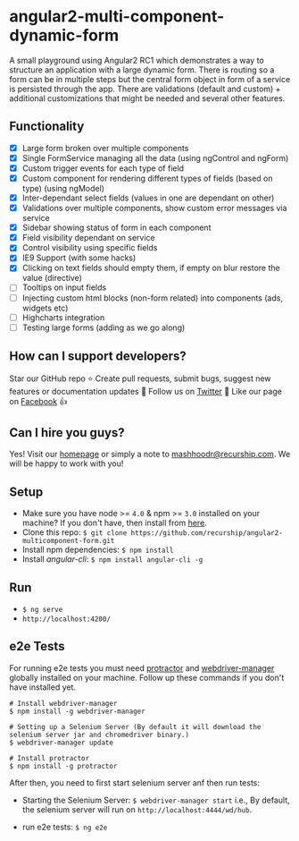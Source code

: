 # angular2-multi-component-dynamic-form

A small playground using Angular2 RC1 which demonstrates a way to structure an application with a large dynamic form. There is routing so a form can be in multiple steps but the central form object in form of a service is persisted through the app. There are validations (default and custom) + additional customizations that might be needed and several other features.

## Functionality

- [x] Large form broken over multiple components
- [x] Single FormService managing all the data (using ngControl and ngForm)
- [x] Custom trigger events for each type of field
- [x] Custom component for rendering different types of fields (based on type) (using ngModel)
- [x] Inter-dependant select fields (values in one are dependant on other)
- [x] Validations over multiple components, show custom error messages via service
- [x] Sidebar showing status of form in each component
- [x] Field visibility dependant on service
- [x] Control visibility using specific fields
- [x] IE9 Support (with some hacks)
- [x] Clicking on text fields should empty them, if empty on blur restore the value (directive)
- [ ] Tooltips on input fields
- [ ] Injecting custom html blocks (non-form related) into components (ads, widgets etc)
- [ ] Highcharts integration
- [ ] Testing large forms (adding as we go along)

## How can I support developers?

Star our GitHub repo ⭐
Create pull requests, submit bugs, suggest new features or documentation updates 🔧
Follow us on [Twitter](https://twitter.com/recurship) 🐾
Like our page on [Facebook](http://facebook.com/recurship) 👍

## Can I hire you guys?

Yes! Visit our [homepage](http://recurship.com) or simply a note to mashhoodr@recurship.com. We will be happy to work with you!

## Setup

- Make sure you have node >= `4.0` & npm >= `3.0` installed on your machine? If you don't have, then install from [here](https://nodejs.org/en/download/).
- Clone this repo: `$ git clone https://github.com/recurship/angular2-multicomponent-form.git`
- Install npm dependencies: `$ npm install`
- Install *angular-cli*: `$ npm install angular-cli -g`

## Run

- `$ ng serve`
- `http://localhost:4200/`

## e2e Tests

For running e2e tests you must need [protractor](http://www.protractortest.org/) and [webdriver-manager](https://github.com/angular/webdriver-manager) globally installed on your machine.
Follow up these commands if you don't have installed yet.

```
# Install webdriver-manager
$ npm install -g webdriver-manager

# Setting up a Selenium Server (By default it will download the selenium server jar and chromedriver binary.)
$ webdriver-manager update

# Install protractor
$ npm install -g protractor
```

After then, you need to first start selenium server anf then run tests:

- Starting the Selenium Server: `$ webdriver-manager start`
i.e., By default, the selenium server will run on `http://localhost:4444/wd/hub`.

- run e2e tests: `$ ng e2e`

